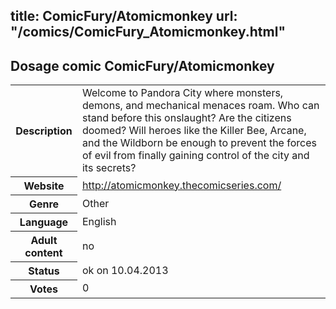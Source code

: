 title: ComicFury/Atomicmonkey
url: "/comics/ComicFury_Atomicmonkey.html"
---
Dosage comic ComicFury/Atomicmonkey
-----------------------------------------

<table class="comicinfo">
<tr>
<th>Description</th><td>Welcome to Pandora City where monsters, demons, and mechanical menaces roam. Who can stand before this onslaught? Are the citizens doomed? Will heroes like the Killer Bee, Arcane, and the Wildborn be enough to prevent the forces of evil from finally gaining control of the city and its secrets?</td>
</tr>
<tr>
<th>Website</th><td><a href="http://atomicmonkey.thecomicseries.com/">http://atomicmonkey.thecomicseries.com/</a></td>
</tr>
<tr>
<th>Genre</th><td>Other</td>
</tr>
<tr>
<th>Language</th><td>English</td>
</tr>
<tr>
<th>Adult content</th><td>no</td>
</tr>
<tr>
<th>Status</th><td>ok on 10.04.2013</td>
</tr>
<tr>
<th>Votes</th><td>0</div></td>
</tr>
</table>
